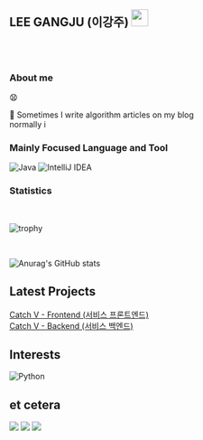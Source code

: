 ## LEE GANGJU (이강주) <img src="https://raw.githubusercontent.com/MartinHeinz/MartinHeinz/master/wave.gif" width="30px">
<br/>

<br/>


### About me

:anguished:

:pencil: Sometimes I write algorithm articles on my blog <br/>
normally i 
### Mainly Focused Language and Tool
![Java](https://img.shields.io/badge/java-%23ED8B00.svg?style=for-the-badge&logo=java&logoColor=white)
![IntelliJ IDEA](https://img.shields.io/badge/IntelliJIDEA-000000.svg?style=for-the-badge&logo=intellij-idea&logoColor=white)

### Statistics
<br/>

![trophy](https://github-profile-trophy.vercel.app/?username=gangfunction)

<br/>

![Anurag's GitHub stats](https://github-readme-stats.vercel.app/api?username=gangfunction&show_icons=true&theme=tokyonight)
<br/>

## Latest Projects
<a href="https://github.com/gangfunction/catchvfrontnext">Catch V - Frontend (서비스 프론트엔드) </a>
<br/>
<a href="https://github.com/gangfunction/catchvbackend">Catch V - Backend  (서비스 백엔드) </a>

## Interests
![Python](https://img.shields.io/badge/python-3670A0?style=for-the-badge&logo=python&logoColor=ffdd54)

## et cetera
<p>
<a href="www.gmail.com"><img src="https://img.shields.io/badge/Gmail-D14836?style=for-the-badge&logo=gmail&logoColor=white"/></a>
<img src="https://img.shields.io/badge/LinkedIn-0077B5?style=for-the-badge&logo=linkedin&logoColor=white"/>
<a href="https://hits.seeyoufarm.com"><img src="https://hits.seeyoufarm.com/api/count/incr/badge.svg?url=https%3A%2F%2Fgithub.com%2Fgangfunction&count_bg=%2379C83D&title_bg=%23555555&icon=github.svg&icon_color=%23E7E7E7&title=Visitors&edge_flat=false"/></a>
</p>

